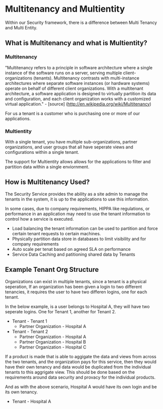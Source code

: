 # Multitenancy and Multientity

Within our Security framework, there is a difference between Multi Tenancy and Multi Entity.

## What is Multitenancy and what is Multientity?

### Multitenancy

"Multitenancy refers to a principle in software architecture where a single instance of the software runs on a server, serving multiple client-organizations (tenants). Multitenancy contrasts with multi-instance 
architectures where separate software instances (or hardware systems) operate on behalf of different client organizations. With a multitenant architecture, a software application is designed to virtually partition its 
data and configuration, and each client organization works with a customized virtual application." - [source] (http://en.wikipedia.org/wiki/Multitenancy)

For us a tenant is a customer who is purchasing one or more of our applications.

### Multientity

With a single tenant, you have multiple sub-organizations, partner organizations, and user groups that all have seperate views and configurations within a single tenant.

The support for Multientity allows allows for the applications to filter and partition data within a single enviornment.

## How is Multitenancy Used?

The Security Service provides the ability as a site admin to manage the tenants in the system, it is up to the applications to use this information.

In some cases, due to company requirements, HIPPA like regulations, or performance in an application may need to use the tenant information to control how a service is executed.

 * Load balancing the tenant information can be used to partition and force certain tenant requests to certain machines.
 * Physically partition data store in databases to limit visibility and for company requirements
 * Auto scale per tenat based on agreed SLA on performance
 * Service Data Caching and patitioning shared data by Tenants

## Example Tenant Org Structure
Organizations can exist in multiple tenants, since a tenant is a physical seperation, If an organization has been given a login to two different tenancies, it requires the user to have two differen logins, one for each 
tenant.

In the below example, is a user belongs to Hospital A, they will have two seperate logins. One for Tenant 1, another for Tenant 2.

 * Tenant - Tenant 1
    - Partner Organization - Hospital A
 * Tenant - Tenant 2
    - Partner Organization - Hospital A
    - Partner Organization - Hospital B
    - Partner Organization - Hospital C

 If a product is made that is able to aggigate the data and views from across the two tenants, and the organization pays for this service, then they would have their own tenancy and data would be duplicated from the 
 individual tenants to this aggrigate view. This should be done based on the requirements around data security and provacy for the individual products.

And as with the above scenario, Hospital A would have its own login and be its own tenancy.

 * Tenant - Hospital A